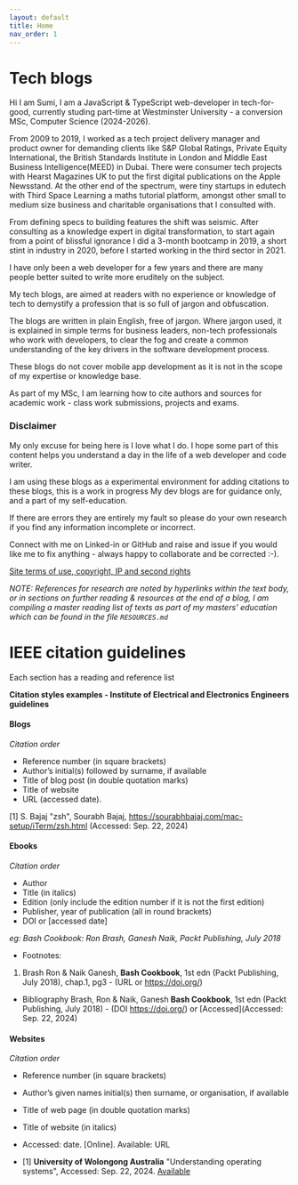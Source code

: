 ```yaml
---
layout: default
title: Home
nav_order: 1
---
```


# Tech blogs

Hi I am Sumi, I am a JavaScript & TypeScript web-developer in tech-for-good, currently studing part-time at Westminster University - a conversion MSc, Computer Science (2024-2026).

From 2009 to 2019, I worked as a tech project delivery manager and product owner for demanding clients like S&P Global Ratings, Private Equity International, the British Standards Institute in London and Middle East Business Intelligence(MEED) in Dubai. There were consumer tech projects with Hearst Magazines UK to put the first digital publications on the Apple Newsstand. At the other end of the spectrum, were tiny startups in edutech with Third Space Learning a maths tutorial platform, amongst other small to medium size business and charitable organisations that I consulted with.

From defining specs to building features the shift was seismic. After consulting as a knowledge expert in digital transformation, to start again from a point of blissful ignorance I did a 3-month bootcamp in 2019, a short stint in industry in 2020, before I started working in the third sector in 2021.

I have only been a web developer for a few years and there are many people better suited to write more eruditely on the subject.

My tech blogs, are aimed at readers with no experience or knowledge of tech to demystify a profession that is so full of jargon and obfuscation. 

The blogs are written in plain English, free of jargon. Where jargon used, it is explained in simple terms for business leaders, non-tech professionals who work with developers, to clear the fog and create a common understanding of the key drivers in the software development process.

These blogs do not cover mobile app development as it is not in the scope of my expertise or knowledge base.

As part of my MSc, I am learning how to cite authors and sources for academic work - class work submissions, projects and exams.

### Disclaimer

My only excuse for being here is I love what I do. I hope some part of this content helps you understand a day in the life of a web developer and code writer.

I am using these blogs as a experimental environment for adding citations to these blogs, this is a work in progress My dev blogs are for guidance only, and a part of my self-education. 

If there are errors they are entirely my fault so please do your own research if you find any information incomplete or incorrect.

Connect with me on Linked-in or GitHub and raise and issue if you would like me to fix anything - always happy to collaborate and be corrected :-).

[Site terms of use, copyright, IP and second rights](https://concentriccirclesdigital.com/site-terms-of-use/)

_NOTE: References for research are noted by hyperlinks within the text body, or in sections on further reading & resources at the end of a blog, I am compiling a master reading list of texts as part of my masters' education which can be found in the file `RESOURCES.md`_

# IEEE citation guidelines

Each section has a reading and reference list

__Citation styles examples - Institute of Electrical and Electronics Engineers guidelines__

#### Blogs
_Citation order_

- Reference number (in square brackets)
- Author’s initial(s) followed by surname, if available
- Title of blog post (in double quotation marks)
- Title of website
- URL (accessed date).

[1] S. Bajaj "zsh", Sourabh Bajaj, https://sourabhbajaj.com/mac-setup/iTerm/zsh.html (Accessed: Sep. 22, 2024)

#### Ebooks
_Citation order_
- Author
- Title (in italics)
- Edition (only include the edition number if it is not the first edition)
- Publisher, year of publication (all in round brackets)
- DOI or <URL> [accessed date]

*eg: Bash Cookbook: Ron Brash, Ganesh Naik, Packt Publishing, July 2018*

- Footnotes:

1. Brash Ron & Naik Ganesh, __Bash Cookbook__, 1st edn (Packt Publishing, July 2018), chap.1, pg3 - (URL or https://doi.org/)

- Bibliography
Brash, Ron & Naik, Ganesh __Bash Cookbook__, 1st edn (Packt Publishing, July 2018) - (DOI https://doi.org/) or [Accessed](Accessed: Sep. 22, 2024)


#### Websites
_Citation order_
- Reference number (in square brackets)
- Author’s given names initial(s) then surname, or organisation, if available
- Title of web page (in double quotation marks)
- Title of website (in italics)
- Accessed: date. [Online]. Available: URL

- [1]  __University of Wolongong Australia__ "Understanding operating systems", Accessed: Sep. 22, 2024. [Available](https://www.uow.edu.au/student/support-services/academic-skills/online-resources/technology-and-software/operating-systems/)
